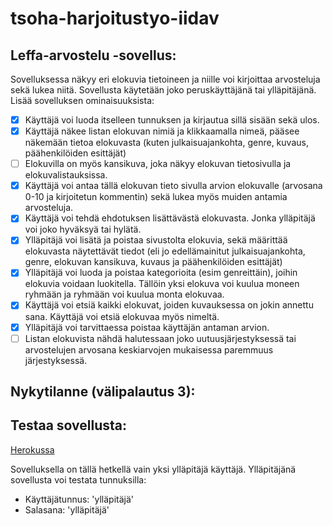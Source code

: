 # tsoha-harjoitustyo-iidav
## Leffa-arvostelu -sovellus:
Sovelluksessa näkyy eri elokuvia tietoineen ja niille voi kirjoittaa arvosteluja sekä lukea niitä. Sovellusta käytetään joko peruskäyttäjänä tai ylläpitäjänä.
Lisää sovelluksen ominaisuuksista:

- [x] Käyttäjä voi luoda itselleen tunnuksen ja kirjautua sillä sisään sekä ulos.
- [x] Käyttäjä näkee listan elokuvan nimiä ja klikkaamalla nimeä, pääsee näkemään tietoa elokuvasta (kuten julkaisuajankohta, genre, kuvaus, päähenkilöiden esittäjät)
- [ ] Elokuvilla on myös kansikuva, joka näkyy elokuvan tietosivulla ja elokuvalistauksissa.
- [x] Käyttäjä voi antaa tällä elokuvan tieto sivulla arvion elokuvalle (arvosana 0-10 ja kirjoitetun kommentin) sekä lukea myös muiden antamia arvosteluja.
- [x] Käyttäjä voi tehdä ehdotuksen lisättävästä elokuvasta. Jonka ylläpitäjä voi joko hyväksyä tai hylätä.
- [x] Ylläpitäjä voi lisätä ja poistaa sivustolta elokuvia, sekä määrittää elokuvasta näytettävät tiedot (eli jo edellämainitut julkaisuajankohta, genre, elokuvan kansikuva, kuvaus ja päähenkilöiden esittäjät)
- [x] Ylläpitäjä voi luoda  ja poistaa kategorioita (esim genreittäin), joihin elokuvia voidaan luokitella. Tällöin yksi elokuva voi kuulua moneen ryhmään ja ryhmään voi kuulua monta elokuvaa.
- [x] Käyttäjä voi etsiä kaikki elokuvat, joiden kuvauksessa on jokin annettu sana. Käyttäjä voi etsiä elokuvaa myös nimeltä.
- [x] Ylläpitäjä voi tarvittaessa poistaa käyttäjän antaman arvion.
- [ ] Listan elokuvista nähdä halutessaan joko uutuusjärjestyksessä tai arvostelujen arvosana keskiarvojen mukaisessa paremmuus järjestyksessä.

## Nykytilanne (välipalautus 3):
 

## Testaa sovellusta:
[Herokussa](https://tsoha-harjoitustyo-iidav.herokuapp.com/)


Sovelluksella on tällä hetkellä vain yksi ylläpitäjä käyttäjä. Ylläpitäjänä sovellusta voi testata tunnuksilla:
- Käyttäjätunnus: 'ylläpitäjä'
- Salasana: 'ylläpitäjä'



